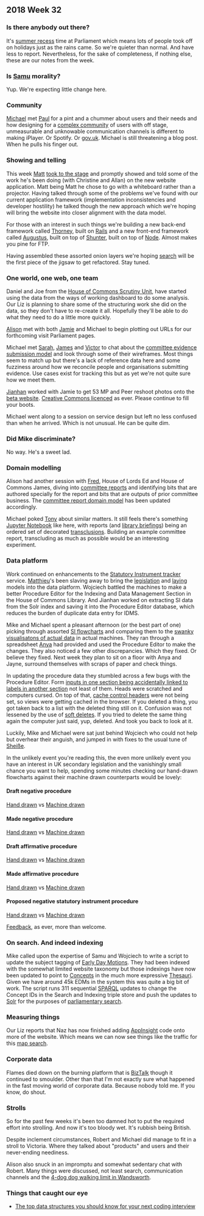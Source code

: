 ## 2018 Week 32

### Is there anybody out there?

It's [summer recess](https://www.parliament.uk/business/news/2018/july/house-of-commons-rises-for-summer-recess-2018/) time at Parliament which means lots of people took off on holidays just as the rains came. So we're quieter than normal. And have less to report. Nevertheless, for the sake of completeness, if nothing else, these are our notes from the week.

### Is [Samu](https://twitter.com/langsamu) morality?

Yup. We're expecting little change here.

### Community

[Michael](https://twitter.com/fantasticlife) met [Paul](https://twitter.com/psd) for a pint and a chummer about users and their needs and how designing for a [complex community](https://twitter.com/fantasticlife/status/1009802788145188865) of users with off stage, unmeasurable and unknowable communication channels is different to making iPlayer. Or Spotify. Or [gov.uk](https://www.gov.uk/). Michael is still threatening a blog post. When he pulls his finger out.

### Showing and telling

This week [Matt](https://twitter.com/mattrayner) [took to the stage](https://www.youtube.com/watch?v=rgEw_YtfxYM) and promptly showed and told some of the work he's been doing (with Christine and Allan) on the new website application. Matt being Matt he chose to go with a whiteboard rather than a projector. Having talked through some of the problems we've found with our current application framework (implementation inconsistencies and developer hostility) he talked though the new approach which we're hoping will bring the website into closer alignment with the data model. 

For those with an interest in such things we're building a new back-end framework called [Thorney](https://github.com/ukparliament/thorney), built on [Rails](https://rubyonrails.org/) and a new front-end framework called [Augustus](https://github.com/ukparliament/augustus), built on top of [Shunter](https://github.com/springernature/shunter), built on top of [Node](https://nodejs.org/en/). Almost makes you pine for FTP.

Having assembled these assorted onion layers we're hoping [search](https://beta.parliament.uk/search) will be the first piece of the jigsaw to get refactored. Stay tuned.

### One world, one web, one team

Daniel and Joe from the [House of Commons Scrutiny Unit](https://www.parliament.uk/mps-lords-and-offices/offices/commons/scrutinyunit/), have started using the data from the ways of working dashboard to do some analysis. Our Liz is planning to share some of the structuring work she did on the data, so they don't have to re-create it all. Hopefully they'll be able to do what they need to do a little more quickly.

[Alison](https://twitter.com/oliala) met with both [Jamie](https://twitter.com/oddtype) and Michael to begin plotting out URLs for our forthcoming visit Parliament pages.

Michael met [Sarah](https://twitter.com/SarahPurssell), [James](https://twitter.com/thevinternet) and [Victor](https://twitter.com/_victorhwang) to chat about the [committee evidence submission model](https://ukparliament.github.io/ontologies/submission/submission-ontology.html) and look through some of their wireframes. Most things seem to match up but there's a lack of reference data here and some fuzziness around how we reconcile people and organisations submitting evidence. Use cases exist for tracking this but as yet we're not quite sure how we meet them.

[Jianhan](https://twitter.com/jianhanzhu) worked with Jamie to get 53 MP and Peer reshoot photos onto the [beta website](https://beta.parliament.uk/). [Creative Commons licenced](https://creativecommons.org/licenses/by/3.0/) as ever. Please continue to fill your boots.

Michael went along to a session on service design but left no less confused than when he arrived. Which is not unusual. He can be quite dim.

### Did Mike discriminate?

No way. He's a sweet lad.

### Domain modelling

Alison had another session with [Fred](https://twitter.com/_mcghief), House of Lords Ed and House of Commons James, diving into [committee reports](https://www.parliament.uk/business/publications/committees/select-committee-publications/) and identifying bits that are authored specially for the report and bits that are outputs of prior committee business. The [committee report domain model](https://github.com/ukparliament/domain-models/blob/master/Committee%20Report/Committee%20Report.pdf) has been updated accordingly.

Michael poked [Tony](https://twitter.com/psychemedia) about similar matters. It still feels there's something [Jupyter Notebook](http://jupyter.org/) like here, with reports (and [library briefings](https://researchbriefings.parliament.uk/)) being an ordered set of decorated [transclusions](https://en.wikipedia.org/wiki/Transclusion). Building an example committee report, transcluding as much as possible would be an interesting experiment.

### Data platform

Work continued on enhancements to the [Statutory Instrument tracker](https://beta.parliament.uk/statutory-instruments) service. [Matthieu](https://twitter.com/cognithive)'s been slaving away to bring the [legislation](https://ukparliament.github.io/ontologies/legislation/legislation-ontology.html) and [laying](https://ukparliament.github.io/ontologies/laying/laying-ontology.html) models into the data platform. Wojciech battled the machines to make a better Procedure Editor for the Indexing and Data Management Section in the House of Commons Library. And Jianhan worked on extracting  SI data from the Solr index and saving it into the Procedure Editor database, which reduces the burden of duplicate data entry for IDMS.

Mike and Michael spent a pleasant afternoon (or the best part of one) picking through assorted [SI flowcharts](https://ukparliament.github.io/ontologies/procedure/procedure-ontology.html#examples) and comparing them to the [swanky visualisatons of actual data](https://procedures.azurewebsites.net/) in actual machines. They ran through a spreadsheet [Anya](https://twitter.com/bitten_) had provided and used the Procedure Editor to make the changes. They also noticed a few other discrepancies. Which they fixed. Or believe they fixed. Next week they plan to sit on a floor with Anya and Jayne, surround themselves with scraps of paper and check things.

In updating the procedure data they stumbled across a few bugs with the Procedure Editor. Form [inputs in one section being accidentally linked to labels in another section](https://developer.mozilla.org/en-US/docs/Web/HTML/Element/label) not least of them. Heads were scratched and computers cursed. On top of that, [cache control headers](https://developer.mozilla.org/en-US/docs/Web/HTTP/Headers/Cache-Control) were not being set, so views were getting cached in the browser. If you deleted a thing, you got taken back to a list with the deleted thing still on it. Confusion was not lessened by the use of [soft deletes](https://stackoverflow.com/questions/2549839/are-soft-deletes-a-good-idea). If you tried to delete the same thing again the computer just said, yup, deleted. And took you back to look at it.

Luckily, Mike and Michael were sat just behind Wojciech who could not help but overhear their anguish, and jumped in with fixes to the usual tune of [Sheiße](https://www.urbandictionary.com/define.php?term=sheisse).

In the unlikely event you're reading this, the even more unlikely event you have an interest in UK secondary legislation and the vanishingly small chance you want to help, spending some minutes checking our hand-drawn flowcharts against their machine drawn counterparts would be lovely:

#### Draft negative procedure

[Hand drawn](https://github.com/ukparliament/ontologies/blob/master/procedure/sis/draft-negative.pdf) vs [Machine drawn](https://procedures.azurewebsites.net/Procedures/5/graph)

#### Made negative procedure

[Hand drawn](https://github.com/ukparliament/ontologies/blob/master/procedure/sis/made-negative.pdf) vs [Machine drawn](https://procedures.azurewebsites.net/Procedures/4/graph)

#### Draft affirmative procedure

[Hand drawn](https://github.com/ukparliament/ontologies/blob/master/procedure/sis/draft-affirmative.pdf) vs [Machine drawn](https://procedures.azurewebsites.net/Procedures/3/graph)

#### Made affirmative procedure

[Hand drawn](https://github.com/ukparliament/ontologies/blob/master/procedure/sis/made-affirmative.pdf) vs [Machine drawn](https://procedures.azurewebsites.net/Procedures/1/graph)

#### Proposed negative statutory instrument procedure

[Hand drawn](https://github.com/ukparliament/ontologies/blob/master/procedure/proposed-negative-sis/proposed-negative-sis.pdf) vs [Machine drawn](https://procedures.azurewebsites.net/Procedures/2/graph)

[Feedback](mailto:smethurstm@parliament.uk), as ever, more than welcome.

### On search. And indeed indexing

Mike called upon the expertise of Samu and Wojciech to write a script to update the subject tagging of [Early Day Motions](https://en.wikipedia.org/wiki/Early_day_motion). They had been indexed with the somewhat limited website taxonomy but those indexings have now been updated to point to [Concepts](https://www.w3.org/2009/08/skos-reference/skos.html#Concept) in the much more expressive [Thesauri](http://www.data.parliament.uk/dataset/thesauri). Given we have around 45k EDMs in the system this was quite a big bit of work. The script runs 311 sequential [SPARQL](https://en.wikipedia.org/wiki/SPARQL) updates to change the Concept IDs in the Search and Indexing triple store and push the updates to [Solr](http://lucene.apache.org/solr/) for the purposes of [parliamentary search](http://search-material.parliament.uk/).

### Measuring things

Our Liz reports that Naz has now finished adding [AppInsight](https://www.appdirect.com/products/appinsights) code onto more of the website. Which means we can now see things like the traffic for this [map search](http://archivesmapsearch.labs.parliament.uk/mapsearch). 

### Corporate data

Flames died down on the burning platform that is [BizTalk](https://en.wikipedia.org/wiki/Microsoft_BizTalk_Server) though it continued to smoulder. Other than that I'm not exactly sure what happened in the fast moving world of corporate data. Because nobody told me. If you know, do shout.

### Strolls

So for the past few weeks it's been too damned hot to put the required effort into strolling. And now it's too bloody wet. It's rubbish being British.

Despite inclement circumstances, Robert and Michael did manage to fit in a stroll to Victoria. Where they talked about "products" and users and their never-ending neediness.

Alison also snuck in an impromptu and somewhat sedentary chat with Robert. Many things were discussed, not least search, communication channels and the [4-dog dog walking limit in Wandsworth](http://www.wandsworth.gov.uk/info/200512/dog_control_and_animal_welfare/349/dog_control).

### Things that caught our eye

* [The top data structures you should know for your next coding interview](https://medium.freecodecamp.org/the-top-data-structures-you-should-know-for-your-next-coding-interview-36af0831f5e3)